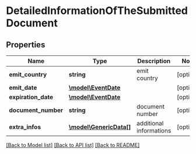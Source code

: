 # DetailedInformationOfTheSubmittedDocument

## Properties
Name | Type | Description | Notes
------------ | ------------- | ------------- | -------------
**emit_country** | **string** | emit country | [optional] 
**emit_date** | [**\model\EventDate**](EventDate.md) |  | [optional] 
**expiration_date** | [**\model\EventDate**](EventDate.md) |  | [optional] 
**document_number** | **string** | document number | [optional] 
**extra_infos** | [**\model\GenericData[]**](GenericData.md) | additional informations | [optional] 

[[Back to Model list]](../README.md#documentation-for-models) [[Back to API list]](../README.md#documentation-for-api-endpoints) [[Back to README]](../README.md)


